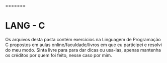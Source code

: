 =======
# LANG - C
<p> Os arquivos desta pasta contém exercícios na Linguagem de Programação C  propostos em aulas online/faculdade/livros em que eu participei e resolvi do meu modo. Sinta livre para para dar dicas ou usa-las, apenas mantenha os créditos por quem foi feito, nesse caso por mim.</p>
